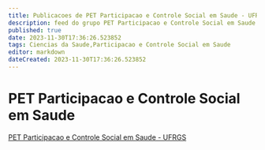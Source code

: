 ```yaml
---
title: Publicacoes de PET Participacao e Controle Social em Saude - UFRGS
description: feed do grupo PET Participacao e Controle Social em Saude - UFRGS
published: true
date: 2023-11-30T17:36:26.523852
tags: Ciencias da Saude,Participacao e Controle Social em Saude
editor: markdown
dateCreated: 2023-11-30T17:36:26.523852
---
```


# PET Participacao e Controle Social em Saude
[PET Participacao e Controle Social em Saude - UFRGS](/grupo/198PETParticipacaoeControleSocialemSaudeUFRGS.md)